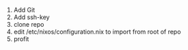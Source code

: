 1. Add Git
1. Add ssh-key
1. clone repo
1. edit /etc/nixos/configuration.nix to import from root of repo
1. profit